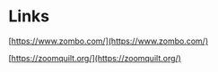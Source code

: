 # Links

[https://www.zombo.com/](https://www.zombo.com/)

[https://zoomquilt.org/](https://zoomquilt.org/)
